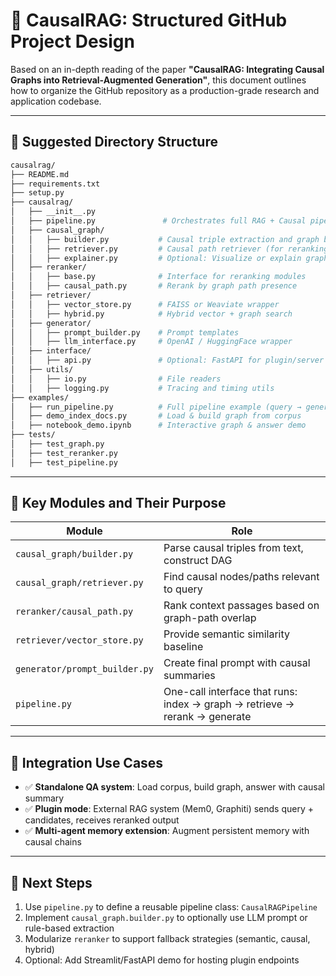 # 🧠 CausalRAG: Structured GitHub Project Design

Based on an in-depth reading of the paper **"CausalRAG: Integrating Causal Graphs into Retrieval-Augmented Generation"**, this document outlines how to organize the GitHub repository as a production-grade research and application codebase.

---

## 📁 Suggested Directory Structure

```bash
causalrag/
├── README.md
├── requirements.txt
├── setup.py
├── causalrag/
│   ├── __init__.py
│   ├── pipeline.py               # Orchestrates full RAG + Causal pipeline
│   ├── causal_graph/
│   │   ├── builder.py           # Causal triple extraction and graph building
│   │   ├── retriever.py         # Causal path retriever (for reranking)
│   │   ├── explainer.py         # Optional: Visualize or explain graph
│   ├── reranker/
│   │   ├── base.py              # Interface for reranking modules
│   │   ├── causal_path.py       # Rerank by graph path presence
│   ├── retriever/
│   │   ├── vector_store.py      # FAISS or Weaviate wrapper
│   │   ├── hybrid.py            # Hybrid vector + graph search
│   ├── generator/
│   │   ├── prompt_builder.py    # Prompt templates
│   │   ├── llm_interface.py     # OpenAI / HuggingFace wrapper
│   ├── interface/
│   │   ├── api.py               # Optional: FastAPI for plugin/server mode
│   ├── utils/
│   │   ├── io.py                # File readers
│   │   ├── logging.py           # Tracing and timing utils
├── examples/
│   ├── run_pipeline.py          # Full pipeline example (query → generation)
│   ├── demo_index_docs.py       # Load & build graph from corpus
│   ├── notebook_demo.ipynb      # Interactive graph & answer demo
├── tests/
│   ├── test_graph.py
│   ├── test_reranker.py
│   ├── test_pipeline.py
```

---

## 🧩 Key Modules and Their Purpose

| Module | Role |
|--------|------|
| `causal_graph/builder.py` | Parse causal triples from text, construct DAG |
| `causal_graph/retriever.py` | Find causal nodes/paths relevant to query |
| `reranker/causal_path.py` | Rank context passages based on graph-path overlap |
| `retriever/vector_store.py` | Provide semantic similarity baseline |
| `generator/prompt_builder.py` | Create final prompt with causal summaries |
| `pipeline.py` | One-call interface that runs: index → graph → retrieve → rerank → generate |

---

## 🔌 Integration Use Cases

- ✅ **Standalone QA system**: Load corpus, build graph, answer with causal summary
- ✅ **Plugin mode**: External RAG system (Mem0, Graphiti) sends query + candidates, receives reranked output
- ✅ **Multi-agent memory extension**: Augment persistent memory with causal chains

---

## 🚀 Next Steps

1. Use `pipeline.py` to define a reusable pipeline class: `CausalRAGPipeline`
2. Implement `causal_graph.builder.py` to optionally use LLM prompt or rule-based extraction
3. Modularize `reranker` to support fallback strategies (semantic, causal, hybrid)
4. Optional: Add Streamlit/FastAPI demo for hosting plugin endpoints

